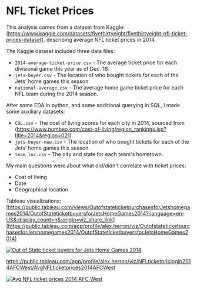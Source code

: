 # NFL Ticket Prices

This analysis comes from a dataset from Kaggle: (https://www.kaggle.com/datasets/fivethirtyeight/fivethirtyeight-nfl-ticket-prices-dataset), describing average NFL ticket prices in 2014.

The Kaggle dataset included three data files:
 * `2014-average-ticket-price.csv` - The average ticket price for each divisional game this year as of Dec. 16.
 * `jets-buyer.csv` - The location of who bought tickets for each of the Jets’ home games this season. 
 * `national-average.csv` -  The average home game ticket price for each NFL team during the 2014 season.

After some EDA in python, and some additional querying in SQL, I made some auxiliary datasets:
 * `COL.csv` - The cost of living scores for each city in 2014, sourced from (https://www.numbeo.com/cost-of-living/region_rankings.jsp?title=2014&region=021).
 * `jets-buyer-new.csv` - The location of who bought tickets for each of the Jets’ home games this season. 
 * `team_loc.csv` -  The city and state for each team's hometown.

My main questions were about what did/didn't correlate with ticket prices:
 *  Cost of living
 *  Date 
 *  Geographical location

Tableau visualizations:
[https://public.tableau.com/views/OutofstateticketpurchasesforJetshomegames2014/OutofStateticketbuyersforJetsHomeGames2014?:language=en-US&:display_count=n&:origin=viz_share_link](https://public.tableau.com/app/profile/alex.herron/viz/OutofstateticketpurchasesforJetshomegames2014/OutofStateticketbuyersforJetsHomeGames2014)
<div class='tableauPlaceholder' id='viz1694812691182' style='position: relative'><noscript><a href='#'><img alt='Out of State ticket buyers for Jets Home Games 2014 ' src='https:&#47;&#47;public.tableau.com&#47;static&#47;images&#47;Ou&#47;OutofstateticketpurchasesforJetshomegames2014&#47;OutofStateticketbuyersforJetsHomeGames2014&#47;1_rss.png' style='border: none' /></a></noscript><object class='tableauViz'  style='display:none;'><param name='host_url' value='https%3A%2F%2Fpublic.tableau.com%2F' /> <param name='embed_code_version' value='3' /> <param name='site_root' value='' /><param name='name' value='OutofstateticketpurchasesforJetshomegames2014&#47;OutofStateticketbuyersforJetsHomeGames2014' /><param name='tabs' value='no' /><param name='toolbar' value='yes' /><param name='static_image' value='https:&#47;&#47;public.tableau.com&#47;static&#47;images&#47;Ou&#47;OutofstateticketpurchasesforJetshomegames2014&#47;OutofStateticketbuyersforJetsHomeGames2014&#47;1.png' /> <param name='animate_transition' value='yes' /><param name='display_static_image' value='yes' /><param name='display_spinner' value='yes' /><param name='display_overlay' value='yes' /><param name='display_count' value='yes' /><param name='language' value='en-US' /></object></div>           

https://public.tableau.com/app/profile/alex.herron/viz/NFLticketpricingin2014AFCWest/AvgNFLticketprices2014AFCWest
<div class='tableauPlaceholder' id='viz1694728417619' style='position: relative'><noscript><a href='#'><img alt='Avg NFL ticket prices 2014 AFC West ' src='https:&#47;&#47;public.tableau.com&#47;static&#47;images&#47;NF&#47;NFLticketpricingin2014AFCWest&#47;AvgNFLticketprices2014AFCWest&#47;1_rss.png' style='border: none' /></a></noscript><object class='tableauViz'  style='display:none;'><param name='host_url' value='https%3A%2F%2Fpublic.tableau.com%2F' /> <param name='embed_code_version' value='3' /> <param name='site_root' value='' /><param name='name' value='NFLticketpricingin2014AFCWest&#47;AvgNFLticketprices2014AFCWest' /><param name='tabs' value='no' /><param name='toolbar' value='yes' /><param name='static_image' value='https:&#47;&#47;public.tableau.com&#47;static&#47;images&#47;NF&#47;NFLticketpricingin2014AFCWest&#47;AvgNFLticketprices2014AFCWest&#47;1.png' /> <param name='animate_transition' value='yes' /><param name='display_static_image' value='yes' /><param name='display_spinner' value='yes' /><param name='display_overlay' value='yes' /><param name='display_count' value='yes' /><param name='language' value='en-US' /></object></div>             
